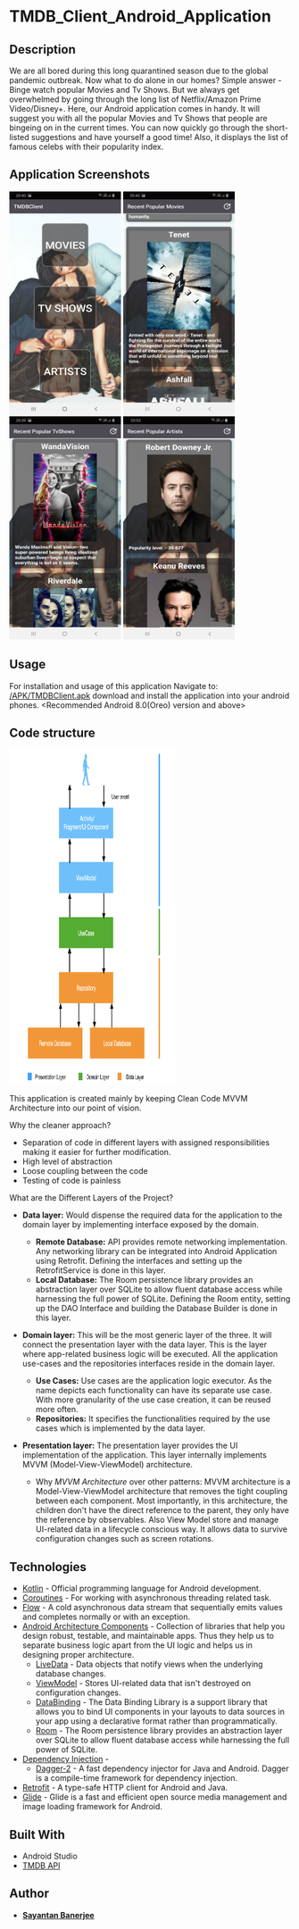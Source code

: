 # TMDB_Client_Android_Application
## Description

We are all bored during this long quarantined season due to the global pandemic outbreak. Now what to do alone in our homes? Simple answer - Binge watch popular Movies and Tv Shows. But we always get overwhelmed by going through the long list of Netflix/Amazon Prime Video/Disney+. Here, our Android application comes in handy. It will suggest you with all the popular Movies and Tv Shows that people are bingeing on in the current times. You can now quickly go through the short-listed suggestions and have yourself a good time! Also, it displays the list of famous celebs with their popularity index.

## Application Screenshots

<img src="images/home.jpg" width="200" height ="400">  <img src="images/movies.jpg" width="200" height ="400">  <img src="images/tv.jpg" width="200" height ="400">  <img src="images/artist.jpg" width="200" height ="400">

## Usage

For installation and usage of this application
Navigate to: [/APK/TMDBClient.apk](https://github.com/SayantanBanerjee16/TMDBClient/tree/main/APK) download and install the application into your android phones. <Recommended Android 8.0(Oreo) version and above>

## Code structure

<img src="images/cleancodearchitecture.png" width="300" height ="600">

This application is created mainly by keeping Clean Code MVVM Architecture into our point of vision. 

Why the cleaner approach?

- Separation of code in different layers with assigned responsibilities making it easier for further modification.
- High level of abstraction
- Loose coupling between the code
- Testing of code is painless

What are the Different Layers of the Project?

- **Data layer:** Would dispense the required data for the application to the domain layer by implementing interface exposed by the domain.
  - **Remote Database:** API provides remote networking implementation. Any networking library can be integrated into Android Application using Retrofit. Defining the interfaces and setting up the RetrofitService is done in this layer.
  - **Local Database:** The Room persistence library provides an abstraction layer over SQLite to allow fluent database access while harnessing the full power of SQLite. Defining the Room entity, setting up the DAO Interface and building the Database Builder is done in this layer.

- **Domain layer:** This will be the most generic layer of the three. It will connect the presentation layer with the data layer. This is the layer where app-related business logic will be executed. All the application use-cases and the repositories interfaces reside in the domain layer.
  - **Use Cases:** Use cases are the application logic executor. As the name depicts each functionality can have its separate use case. With more granularity of the use case creation, it can be reused more often.
  - **Repositories:** It specifies the functionalities required by the use cases which is implemented by the data layer. 

- **Presentation layer:** The presentation layer provides the UI implementation of the application. This layer internally implements MVVM (Model-View-ViewModel) architecture.
  - Why _MVVM Architecture_ over other patterns: MVVM architecture is a Model-View-ViewModel architecture that removes the tight coupling between each component. Most importantly, in this architecture, the children don't have the direct reference to the parent, they only have the reference by observables. Also View Model store and manage UI-related data in a lifecycle conscious way. It allows data to survive configuration changes such as screen rotations.

## Technologies

- [Kotlin](https://kotlinlang.org/) - Official programming language for Android development.
- [Coroutines](https://kotlinlang.org/docs/reference/coroutines-overview.html) - For working with asynchronous threading related task.
- [Flow](https://kotlin.github.io/kotlinx.coroutines/kotlinx-coroutines-core/kotlinx.coroutines.flow/-flow/) - A cold asynchronous data stream that sequentially emits values and completes normally or with an exception.
- [Android Architecture Components](https://developer.android.com/topic/libraries/architecture) - Collection of libraries that help you design robust, testable, and maintainable apps. Thus they help us to separate business logic apart from the UI logic and helps us in designing proper architecture.
  - [LiveData](https://developer.android.com/topic/libraries/architecture/livedata) - Data objects that notify views when the underlying database changes.
  - [ViewModel](https://developer.android.com/topic/libraries/architecture/viewmodel) - Stores UI-related data that isn't destroyed on configuration changes. 
  - [DataBinding](https://developer.android.com/topic/libraries/data-binding) - The Data Binding Library is a support library that allows you to bind UI components in your layouts to data sources in your app using a declarative format rather than programmatically.
  - [Room](https://developer.android.com/topic/libraries/architecture/room) - The Room persistence library provides an abstraction layer over SQLite to allow fluent database access while harnessing the full power of SQLite.
- [Dependency Injection](https://developer.android.com/training/dependency-injection) - 
  - [Dagger-2](https://github.com/google/dagger) - A fast dependency injector for Java and Android. Dagger is a compile-time framework for dependency injection.
- [Retrofit](https://square.github.io/retrofit/) - A type-safe HTTP client for Android and Java.
- [Glide](https://github.com/bumptech/glide) - Glide is a fast and efficient open source media management and image loading framework for Android.

## Built With

* Android Studio
* [TMDB API](https://developers.themoviedb.org/3/getting-started/introduction)

## Author

* <a href="https://www.linkedin.com/in/sayantan-banerjee-iiitgwalior/">  **Sayantan Banerjee** </a>
